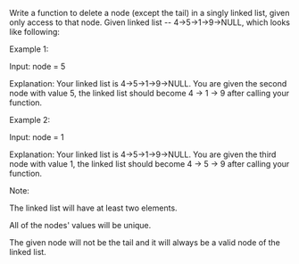 Write a function to delete a node (except the tail) in a singly linked list, given only access to that node.
Given linked list -- 4->5->1->9->NULL, which looks like following:

 
Example 1:

Input:  node = 5

Explanation: Your linked list is 4->5->1->9->NULL. You are given the second node with value 5, the linked list should become 4 -> 1 -> 9 after calling your function.


Example 2:

Input: node = 1

Explanation: Your linked list is 4->5->1->9->NULL. You are given the third node with value 1, the linked list should become 4 -> 5 -> 9 after calling your function.

Note:

The linked list will have at least two elements.

All of the nodes' values will be unique.

The given node will not be the tail and it will always be a valid node of the linked list.
